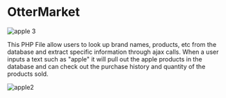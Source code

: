# OtterMarket

![apple](https://user-images.githubusercontent.com/38510468/55442126-2789a980-5562-11e9-93ce-6a8effedbcb5.png)
3

This PHP File allow users to look up brand names, products, etc from the database and extract specific information through ajax calls. When a user inputs a text such as "apple" it will pull out the apple products in the database and can check out the purchase history and quantity of the products sold. 

![apple2](https://user-images.githubusercontent.com/38510468/55442466-9fa49f00-5563-11e9-988f-efe4b3840179.png)
